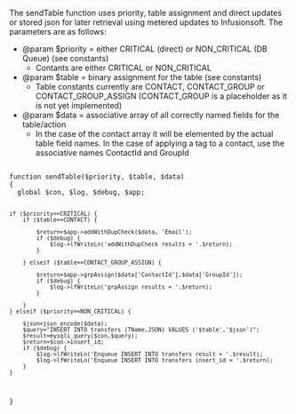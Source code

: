 The sendTable function uses priority, table assignment and direct
updates or stored json for later retrieval using metered updates to
Infusionsoft.  The parameters are as follows:

 * @param $priority = either CRITICAL (direct) or NON_CRITICAL (DB Queue) (see constants)
    * Contants are either CRITICAL or NON_CRITICAL
 * @param $table = binary assignment for the table (see constants)
    * Table constants currently are CONTACT, CONTACT_GROUP or CONTACT_GROUP_ASSIGN
      (CONTACT_GROUP is a placeholder as it is not yet implemented)
 * @param $data = associative array of all correctly named fields for the table/action
    * In the case of the contact array it will be elemented by the actual table field names.
      In the case of applying a tag to a contact, use the associative names ContactId and GroupId
 
<code> 
function sendTable($priority, $table, $data) <br>{
&nbsp;&nbsp;global $con, $log, $debug, $app;

	if ($priority==CRITICAL) {
		if ($table==CONTACT) {

			$return=$app->addWithDupCheck($data, 'Email');
			if ($debug) {
				$log->lfWriteLn('addWithDupCheck results = '.$return);
			}

		} elseif ($table==CONTACT_GROUP_ASSIGN) {

			$return=$app->grpAssign($data['ContactId'],$data['GroupId']);
			if ($debug) {
				$log->lfWriteLn('grpAssign results = '.$return);
			}

		}
	} elseif ($priority==NON_CRITICAL) {

		$json=json_encode($data);
		$query="INSERT INTO transfers (TName,JSON) VALUES ('$table','$json')";
		$result=mysqli_query($con,$query);
		$return=$con->insert_id;
		if ($debug) {
			$log->lfWriteLn('Enqueue INSERT INTO transfers result = '.$result);
			$log->lfWriteLn('Enqueue INSERT INTO transfers insert_id = '.$return);
		}
	}
}</code>